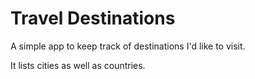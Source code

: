 # Travel Destinations

A simple app to keep track of destinations I'd like to visit.

It lists cities as well as countries.
